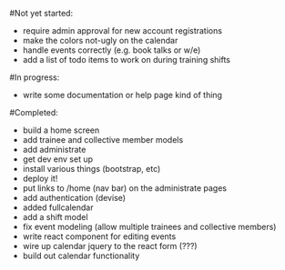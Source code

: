 #Not yet started: 

* require admin approval for new account registrations
* make the colors not-ugly on the calendar
* handle events correctly (e.g. book talks or w/e)
* add a list of todo items to work on during training shifts

#In progress:

* write some documentation or help page kind of thing

#Completed:

* build a home screen
* add trainee and collective member models
* add administrate
* get dev env set up
* install various things (bootstrap, etc)
* deploy it!
* put links to /home (nav bar) on the administrate pages
* add authentication (devise)
* added fullcalendar
* add a shift model
* fix event modeling (allow multiple trainees and collective members)
* write react component for editing events
* wire up calendar jquery to the react form (???)
* build out calendar functionality

